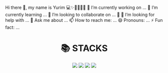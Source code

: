 Hi there 👋, my name is Yurim 💻✨✋🏻💙💜
🔭 I’m currently working on ...
🌱 I’m currently learning ...
👯 I’m looking to collaborate on ...
🤔 🤔 I’m looking for help with ...
💬 Ask me about ...
📫 How to reach me: ...
😄 Pronouns: ...
⚡ Fun fact: ...
<div align=center><h1>📚 STACKS</h1></div>
<div align=center> 
  <img src="https://img.shields.io/badge/html5-e23f26?style=for-the-badge&logo=html5&logoColor=white">
  <img src="https://img.shields.io/badge/css3-1572b6?style=for-the-badge&logo=css3&logoColor=white">
  <img src="https://img.shields.io/badge/javascript-F7DF1E?style=for-the-badge&logo=javascript&logoColor=black">
  <img src="https://img.shields.io/badge/figma-f24e1e?style=for-the-badge&logo=figma&logoColor=white">
  
